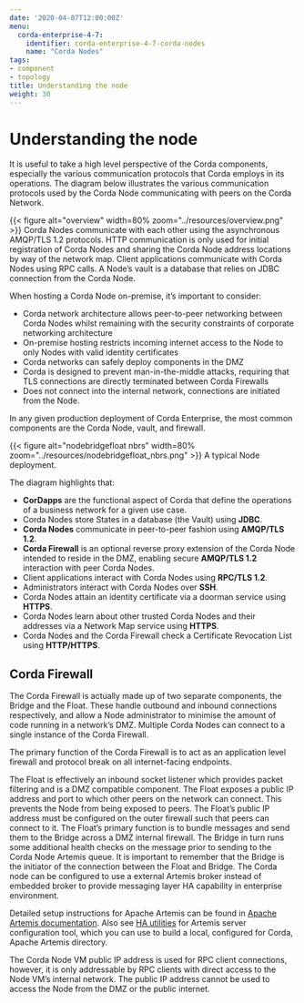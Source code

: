 ```yaml
---
date: '2020-04-07T12:00:00Z'
menu:
  corda-enterprise-4-7:
    identifier: corda-enterprise-4-7-corda-nodes
    name: "Corda Nodes"
tags:
- component
- topology
title: Understanding the node
weight: 30
---
```



# Understanding the node

It is useful to take a high level perspective of the Corda components, especially the various communication protocols that Corda employs in its operations. The diagram below illustrates the various communication protocols used by the Corda Node communicating with peers on the Corda Network.

{{< figure alt="overview" width=80% zoom="../resources/overview.png" >}}
Corda Nodes communicate with each other using the asynchronous AMQP/TLS 1.2 protocols. HTTP communication is only used for initial registration of Corda Nodes and sharing the Corda Node address locations by way of the network map. Client applications communicate with Corda Nodes using RPC calls. A Node’s vault is a database that relies on JDBC connection from the Corda Node.

When hosting a Corda Node on-premise, it’s important to consider:


* Corda network architecture allows peer-to-peer networking between Corda Nodes whilst remaining with the security constraints of corporate networking architecture
* On-premise hosting restricts incoming internet access to the Node to only Nodes with valid identity certificates
* Corda networks can safely deploy components in the DMZ
* Corda is designed to prevent man-in-the-middle attacks, requiring that TLS connections are directly terminated between Corda Firewalls
* Does not connect into the internal network, connections are initiated from the Node.

In any given production deployment of Corda Enterprise, the most common components are the Corda Node, vault, and firewall.


{{< figure alt="nodebridgefloat nbrs" width=80% zoom="../resources/nodebridgefloat_nbrs.png" >}}
A typical Node deployment.


The diagram highlights that:


* **CorDapps** are the functional aspect of Corda that define the operations of a business network for a given use case.
* Corda Nodes store States in a database (the Vault) using **JDBC**.
* **Corda Nodes** communicate in peer-to-peer fashion using **AMQP/TLS 1.2**.
* **Corda Firewall** is an optional reverse proxy extension of the Corda Node intended to reside in the DMZ, enabling secure **AMQP/TLS 1.2** interaction with peer Corda Nodes.
* Client applications interact with Corda Nodes using **RPC/TLS 1.2**.
* Administrators interact with Corda Nodes over **SSH**.
* Corda Nodes attain an identity certificate via a doorman service using **HTTPS**.
* Corda Nodes learn about other trusted Corda Nodes and their addresses via a Network Map service using **HTTPS**.
* Corda Nodes and the Corda Firewall check a Certificate Revocation List using **HTTP/HTTPS**.


## Corda Firewall

The Corda Firewall is actually made up of two separate components, the Bridge and the Float. These handle outbound and inbound connections respectively, and allow a Node administrator to minimise the amount of code running in a network’s DMZ. Multiple Corda Nodes can connect to a single instance of the Corda Firewall.

The primary function of the Corda Firewall is to act as an application level firewall and protocol break on all internet-facing endpoints.

The Float is effectively an inbound socket listener which provides packet filtering and is a DMZ compatible component. The Float exposes a public IP address and port to which other peers on the network can connect. This prevents the Node from being exposed to peers. The Float’s public IP address must be configured on the outer firewall such that peers can connect to it. The Float’s primary function is to bundle messages and send them to the Bridge across a DMZ internal firewall. The Bridge in turn runs some additional health checks on the message prior to sending to the Corda Node Artemis queue. It is important to remember that the Bridge is the initiator of the connection between the Float and Bridge. The Corda node can be configured to use a external Artemis broker instead of embedded broker to provide messaging layer HA capability in enterprise environment.

Detailed setup instructions for Apache Artemis can be found in [Apache Artemis documentation](https://activemq.apache.org/artemis/docs/latest/index.html). Also see
[HA utilities](../ha-utilities.html) for Artemis server configuration tool, which you can use to build a local, configured for Corda, Apache Artemis directory.

The Corda Node VM public IP address is used for RPC client connections, however, it is only addressable by RPC clients with direct access to the Node VM’s internal network. The public IP address cannot be used to access the Node from the DMZ or the public internet.
